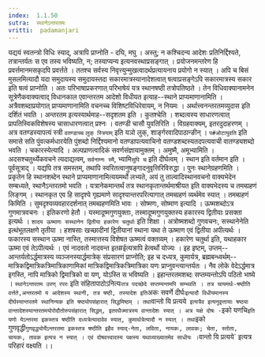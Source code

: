 ```yaml
---
index:  1.1.50
sutra:  स्थानेऽन्तरतमः
vritti:  padamanjari
---
```


यद्ययं स्वतन्त्रो विधिः स्याद्, अत्रापि प्राप्नोति - दघि, मघु । अस्तु; न कश्चिदन्य आदेशः प्रतिनिर्द्दिश्यते, तत्रान्तर्यतः स एव तस्य भविष्यति, न; तस्याप्यन्य इत्यनवस्थाप्रसङ्गात् । प्रयोजनमन्तरेण हि प्रवर्त्तमानमसकृदपि प्रवर्त्तते । ततश्च सर्वस्य निवृत्त्युन्मुखत्वादर्थप्रत्यायनाय प्रयोगो न स्यात् । अपि च बिसं मुसलमित्यादौ यदा समुदायस्य समुदायस्तदा सकारमात्रस्यानादेशत्वात् षत्वाप्रसङ्गेऽपि सकारमात्रस्य सकार इति षत्वं प्राप्नोति । अतः परिभाषाप्रकरणात् परिभाषेयं यत्र स्थानषष्ठी तत्रोपतिष्ठते । तेन विधिवाक्यानामनेन सूत्रेणैकवाक्यत्वाद् विधानकाल एवान्तरतम आदेशो विधीयत इत्याह--स्थाने प्राप्यमाणानामिति । अत्रैवशब्दाप्रयोगात् प्राप्यमाणानामिति वचनच्च विशिष्टविधिरेवायम्, न नियमः । अर्थात्त्वनन्तरतमव्युदास इति दर्शितं भवति । अन्तरतम इत्यस्यार्थमाह--सदृशतम इति । कुतश्चेति । शब्दत्वस्य साधारणत्वात् प्रापतिस्विकविशेषस्य चासाधारणत्वात् प्रश्नः । वतण्डी चासौ युवतिरिति । विग्रहवाक्यम्, इतरदुदाहरणम् । अत्र वतण्डस्यापत्यं स्त्री `वतण्डाच्च` `लुक् स्त्रियाम्` इति यञो लुक्, शार्ङ्गरवादिपाठान्ङीन् । `प#ओटायुवति` इति समासे सति पुंवत्कर्मधारयेति पुंशब्दो निर्द्दिश्यमानो वतण्डापत्यवाचिनो वतण्डशब्दस्यतदपत्यवाची वातण्ड्यशब्दो भवति । चकारस्येत्यादि । अल्पप्राणत्वादिकं सवर्णसंज्ञायामुक्तम् । अमुष्मै, अमूभ्यामिति । अदसश्चतुर्थ्येकवचने त्यदाद्यत्वम्, `सर्वनाम्नः स्मै`, भ्यामि`सुपि च` इति दीर्घत्वम् ।
स्थान इति वर्तमान इति । पूर्वसूत्राद् । यद्यपि तत्र समस्तम्, तथापि स्वरितत्वानुषङ्गादनुवृत्तिरिविरुद्धा । पुनः स्थानेग्रहणमिति । प्रकृतेन हि स्थानशब्देन स्थाने प्राप्यमाणानामित्ययमर्थो लभ्यते, अयं तु ताल्वादिस्थानवचनो वाक्यभेदेन सम्बध्यते, स्थानैऽन्तरतमो भवति । यत्रानेकमान्तर्थं तत्र स्थानकृतान्तर्थमाश्रीयत इति वाक्यभेदस्य च तमब्ग्रहणं लिङ्गम् । स्थानकृत एव हि सादृश्ये गृह्यमाणे सादृश्यान्तरपरित्यागात् तमब्ग्रहणं व्यर्थमेव स्यात् । तमब्ग्रहणं किमिति । सुमदृश्यव्यवहारदर्शनात् तमब्ग्रहणमिति भावः । सोष्मणः, सोष्माण इत्यादि । ऊष्मशब्दोऽत्र गुणमात्रवचनः । इतिकरणो हेतौ । यस्मादूष्मगुणयुक्ताः, तस्मादूष्मगुणयुक्तस्य हकारस्य द्वितीयाः प्रसक्ता इत्यर्थः । `शादय ऊष्माणः सस्थानेन द्वितीया हकारेण चतुर्थाः` इति शिक्षा । अत्रोष्मशब्दो गुणवचनः, सस्थानेनेति इत्थंभूतलक्षणे तृतीया । हशषसाः खच्छादीनां द्वितीयानां स्थाना यथा ते ऊष्माण एवं द्वितीया अपीत्यर्थः । फकारस्य सस्थान ऊष्मा नास्ति, तस्मात्तस्य विशेषत ऊष्मत्वं वक्तव्यम् । हकारेण चतुर्था इति, यथाहकार ऊष्मा एवं तेऽपीत्यर्थः । एवं नादवतो नादवन्त इत#ईत्यत्रापि हेत्वर्थो योज्यः । इह इष्टम्, उप्तम्--आन्तर्यतोऽर्द्धमात्रस्य व्यञ्जनस्यार्द्धमात्रेक् संप्रसारणं प्राप्नोति; इह च दध्यत्र, कुमार्यत्र, ब्रह्मबन्ध्वर्थम्--मात्रिकद्विमात्रिकत्रिमात्रिकाणामिकां मात्रिकद्विमात्रिकत्रिमात्रिका यणः प्राप्नुवन्त्यान्तर्यतः । नैव लोके  वेदेऽर्द्धमात्र इगस्ति, नापि मात्रिको द्विमात्रिको वा यण्, योऽस्ति स भविष्यति । इहान्तरतमशब्दः सप्तम्यन्तोऽपि पठितो भाष्ये । `स्थानेऽन्तरतम उरण् रपरः` इति संहितापाठोऽनित्यः` तत्र पदच्छेदे सप्तम्यन्तमपि सम्भवति । तत्र चायमर्थः-षष्ठीति वर्त्तते,अन्तरतमो य आदेशस्य स्थानी, तत्र षष्ठी, तस्यादेश इति `अकः सवर्णे दीर्घः` इत्यादौ विधीयमानस्य दीर्घस्यान्तरतमे स्थानिन्यक इति षष्ठ्योपसंहारात् सिद्धमिष्ठम् । तथा `वान्तो यि प्रत्यये` इत्यत्रैव इत्यनुवृत्तायाः षष्ठ्या वान्तादेशस्यान्तरतमयोरोदौतोरुपसंहारात् सिद्धम्, इतरथैज्मात्रस्य वान्तादेशः स्यात् । अत्र यक्षे दोषः -`इको यणचि` इति यणो येऽन्तरमा इकस्तत्र षष्ठीति दध्यत्रेत्यादावेव स्यात्, कुमार्थत्रेत्यादौ न स्यात् । तथा `इको गुणवृद्धी` गुणवृद्ध्योर्येऽन्तरतमा इकस्तत्र षष्ठीति इहैव स्याद्-नेता, लविता, नायकः, लावकः; चेता, स्तोता, चायकः, तावक इत्यत्र न स्यात् । एवं दोषवत्त्वादस्य पक्षस्य यथाव्याख्यातमेव साधीयः । `वान्तो यि प्रत्यये` इत्यत्र परिहारं वक्ष्यति ।।
